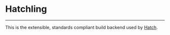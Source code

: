 # Hatchling

-----

This is the extensible, standards compliant build backend used by [Hatch](https://github.com/pypa/hatch).
